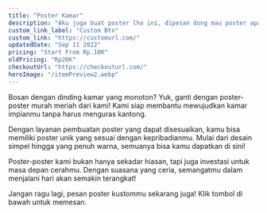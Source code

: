 ```yaml
---
title: "Poster Kamar"
description: "Aku juga buat poster lho ini, dipesan dong mau poster apa aja bisa dicustom."
custom_link_label: "Custom Btn"
custom_link: "https://customurl.com/"
updatedDate: "Sep 11 2022"
pricing: "Start From Rp.10K"
oldPricing: "Rp20K"
checkoutUrl: "https://checkouturl.com/"
heroImage: "/itemPreview2.webp"
---
```


Bosan dengan dinding kamar yang monoton? Yuk, ganti dengan poster-poster murah meriah dari kami! Kami siap membantu mewujudkan kamar impianmu tanpa harus menguras kantong.

Dengan layanan pembuatan poster yang dapat disesuaikan, kamu bisa memiliki poster unik yang sesuai dengan kepribadianmu. Mulai dari desain simpel hingga yang penuh warna, semuanya bisa kamu dapatkan di sini!

Poster-poster kami bukan hanya sekadar hiasan, tapi juga investasi untuk masa depan cerahmu. Dengan suasana yang ceria, semangatmu dalam menjalani hari akan semakin terangkat!

Jangan ragu lagi, pesan poster kustommu sekarang juga! Klik tombol di bawah untuk memesan.